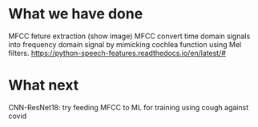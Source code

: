 # What we have done
MFCC feture extraction
(show image)
MFCC convert time domain signals into frequency domain signal by mimicking cochlea function using Mel filters.
https://python-speech-features.readthedocs.io/en/latest/#


# What next
CNN-ResNet18: try feeding MFCC to ML for training 
using cough against covid
